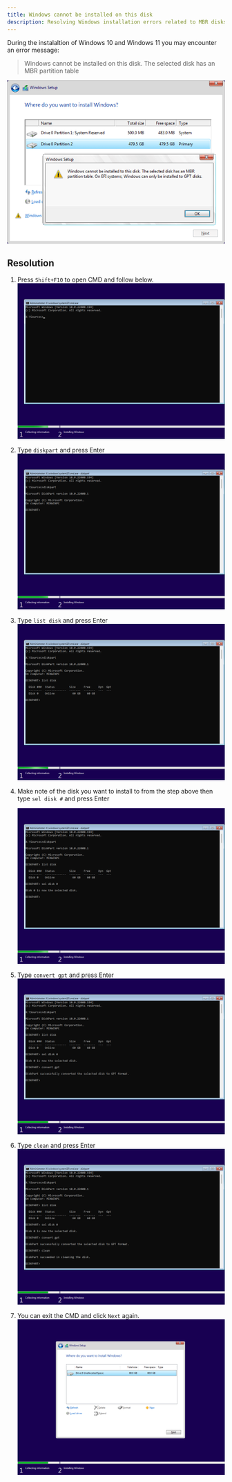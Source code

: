 ```yaml
---
title: Windows cannot be installed on this disk
description: Resolving Windows installation errors related to MBR disks
---
```

During the instalaltion of Windows 10 and Windows 11 you may encounter an error message:

> Windows cannot be installed on this disk. The selected disk has an MBR partition table

[![the-selected-disk-has-an-mbr-partition-table-01.png](../../../assets/install-11/the-selected-disk-has-an-mbr-partition-table-01.png)](../../../assets/install-11/the-selected-disk-has-an-mbr-partition-table-01.png)

## Resolution
1.  Press `Shift+F10` to open CMD and follow below.
    [![Windows 11-2021-10-05-15-09-53.png](../../../assets/install-11/windows-11-2021-10-05-15-09-53.png)](../../../assets/install-11/windows-11-2021-10-05-15-09-53.png)

2. Type `diskpart` and press Enter
    [![Windows 11-2021-10-05-15-10-24.png](../../../assets/install-11/windows-11-2021-10-05-15-10-24.png)](../../../assets/install-11/windows-11-2021-10-05-15-10-24.png)

3. Type `list disk` and press Enter
    [![Windows 11-2021-10-05-15-10-39.png](../../../assets/install-11/windows-11-2021-10-05-15-10-39.png)](../../../assets/install-11/windows-11-2021-10-05-15-10-39.png)

4. Make note of the disk you want to install to from the step above then type `sel disk #` and press Enter

    [![Windows 11-2021-10-05-15-10-51.png](../../../assets/install-11/windows-11-2021-10-05-15-10-51.png)](../../../assets/install-11/windows-11-2021-10-05-15-10-51.png)

5. Type `convert gpt` and press Enter
    [![Windows 11-2021-10-05-15-11-01.png](../../../assets/install-11/windows-11-2021-10-05-15-11-01.png)](../../../assets/install-11/windows-11-2021-10-05-15-11-01.png)

6. Type `clean` and press Enter
    [![Windows 11-2021-10-05-15-11-13.png](../../../assets/install-11/windows-11-2021-10-05-15-11-13.png)](../../../assets/install-11/windows-11-2021-10-05-15-11-13.png)

7. You can exit the CMD and click `Next` again.
    [![Windows 11-2021-10-05-15-09-40.png](../../../assets/install-11/windows-11-2021-10-05-15-09-40.png)](../../../assets/install-11/windows-11-2021-10-05-15-09-40.png)